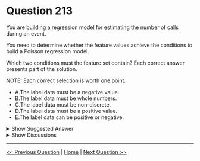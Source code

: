 # Question 213

You are building a regression model for estimating the number of calls during an event.

You need to determine whether the feature values achieve the conditions to build a Poisson regression model.

Which two conditions must the feature set contain? Each correct answer presents part of the solution.

NOTE: Each correct selection is worth one point.

* A.The label data must be a negative value.
* B.The label data must be whole numbers.
* C.The label data must be non-discrete.
* D.The label data must be a positive value.
* E.The label data can be positive or negative.

<details>
  <summary>Show Suggested Answer</summary>

  <strong>BD</strong><br>

</details>

<details>
  <summary>Show Discussions</summary>

<blockquote><p><strong>Arif001300</strong> <code>(Fri 30 Oct 2020 16:18)</code> - <em>Upvotes: 17</em></p><p>Answer is B and D</p></blockquote>
<blockquote><p><strong>evangelist</strong> <code>(Mon 02 Dec 2024 12:17)</code> - <em>Upvotes: 1</em></p><p>Poison regression is about number of count and it has to be positive and whole number.</p></blockquote>
<blockquote><p><strong>fhlos</strong> <code>(Thu 28 Dec 2023 12:15)</code> - <em>Upvotes: 1</em></p><p>B, D - ChatGPT</p></blockquote>
<blockquote><p><strong>krishna1818</strong> <code>(Wed 29 Nov 2023 11:31)</code> - <em>Upvotes: 1</em></p><p>yes Poisson distribution is applicable for whole numbers which are positive</p></blockquote>
<blockquote><p><strong>ning</strong> <code>(Tue 22 Nov 2022 14:57)</code> - <em>Upvotes: 1</em></p><p>The definition for Poisson Regression is that Y must be counts, so it is a positive integer</p></blockquote>
<blockquote><p><strong>dija123</strong> <code>(Mon 13 Jun 2022 16:58)</code> - <em>Upvotes: 2</em></p><p>Agree with B &amp; D</p></blockquote>
<blockquote><p><strong>anjurad</strong> <code>(Mon 25 Oct 2021 20:23)</code> - <em>Upvotes: 1</em></p><p>The outcome variable in a Poisson regression cannot have negative numbers, so input variables cannot be negative + Poisson regression is often used for modelling count data (whole numbers)</p></blockquote>
<blockquote><p><strong>lance_96</strong> <code>(Sat 11 Sep 2021 07:45)</code> - <em>Upvotes: 2</em></p><p>I also share the answer B &amp; D. If you answer only B, you risk that the final count could be negative, as whole numbers in general also include negative whole numbers.</p></blockquote>
<blockquote><p><strong>saurabhk1</strong> <code>(Sat 04 Sep 2021 15:10)</code> - <em>Upvotes: 1</em></p><p>I think, the answer is only B, Poison distribution can be used for count only. Count is a discrete quantity(Whole number). 

When we talk about the positive number, they can be whole or real number. i mean, 4 and 4.2 are both positive number. But, 4 is a whole number.</p></blockquote>
<blockquote><p><strong>nikhilmehra</strong> <code>(Sat 21 Aug 2021 19:41)</code> - <em>Upvotes: 2</em></p><p>Agree it should be B &amp; D</p></blockquote>
<blockquote><p><strong>Askme101</strong> <code>(Sat 26 Jun 2021 13:47)</code> - <em>Upvotes: 3</em></p><p>Agree it should be B &amp;D</p></blockquote>

</details>

---

[<< Previous Question](question_212.md) | [Home](/index.md) | [Next Question >>](question_214.md)
